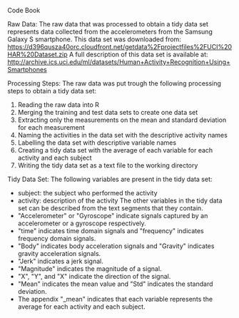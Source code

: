 Code Book

Raw Data:
The raw data that was processed to obtain a tidy data set represents data collected from the accelerometers from the Samsung Galaxy S smartphone. This data set was downloaded from:
https://d396qusza40orc.cloudfront.net/getdata%2Fprojectfiles%2FUCI%20HAR%20Dataset.zip
A full description of this data set is available at:
http://archive.ics.uci.edu/ml/datasets/Human+Activity+Recognition+Using+Smartphones

Processing Steps:
The raw data was put trough the following processing steps to obtain a tidy data set:
1. Reading the raw data into R
2. Merging the training and test data sets to create one data set
3. Extracting only the measurements on the mean and standard deviation for each measurement
4. Naming the activities in the data set with the descriptive activity names
5. Labelling the data set with descriptive variable names
6. Creating a tidy data set with the average of each variable for each activity and each subject
7. Writing the tidy data set as a text file to the working directory

Tidy Data Set:
The following variables are present in the tidy data set:
- subject: the subject who performed the activity                                     
- activity: description of the activity
The other variables in the tidy data set can be described from the text segments that they contain.
- "Accelerometer" or "Gyroscope" indicate signals captured by an accelerometer or a gyroscope respectively.
- "time" indicates time domain signals and "frequency" indicates frequency domain signals.
- "Body" indicates body acceleration signals and "Gravity" indicates gravity acceleration signals.
- "Jerk" indicates a jerk signal.
- "Magnitude" indicates the magnitude of a signal.
- "X", "Y", and "X" indicate the direction of the signal.
- "Mean" indicates the mean value and "Std" indicates the standard deviation.
- The appendix "_mean" indicates that each variable represents the average for each activity and each subject.
